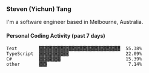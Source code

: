 ### Steven (Yichun) Tang

I'm a software engineer based in Melbourne, Australia.

#### Personal Coding Activity (past 7 days)
```
Text        ▓▓▓▓▓▓▓▓▓▓▓▓▓▓▓▓▓▓▓▓▓▓▓▓▓▓▓▓▓▓  55.38%
TypeScript  ▓▓▓▓▓▓▓▓▓▓▓                     22.09%
C#          ▓▓▓▓▓▓▓▓                        15.39%
other       ▓▓▓                              7.14%
```
